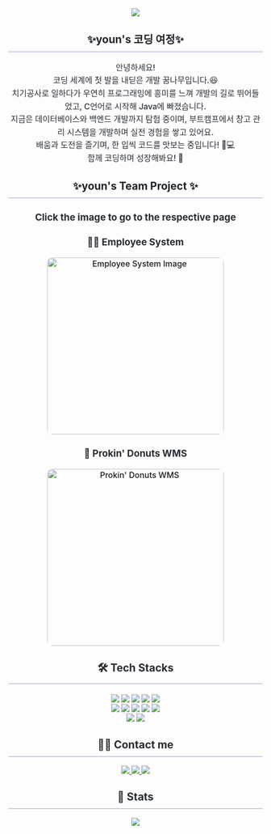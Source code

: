 <div align="center">
    <img src="https://capsule-render.vercel.app/api?type=wave&color=fff0fc&height=180&text=Hey,%20Code!%20Let%20Me%20Take%20a%20Bite&animation=blinking&fontColor=555555&fontSize=40" />
</div>

<div align="center"> 
    <h2 style="border-bottom: 2px solid #D1C6E4; color: #1f2429; padding-bottom: 10px;"> ✨youn's 코딩 여정✨ </h2>  
    <div style="font-weight: 500; font-size: 16px; text-align: center; color: #282d33; line-height: 1.6;"> 
        안녕하세요!<br>
        코딩 세계에 첫 발을 내딛은 개발 꿈나무입니다.😆<br>
        치기공사로 일하다가 우연히 프로그래밍에 흥미를 느껴 개발의 길로 뛰어들었고, C언어로 시작해 Java에 빠졌습니다.<br>
        지금은 데이터베이스와 백엔드 개발까지 탐험 중이며, 부트캠프에서 창고 관리 시스템을 개발하며 실전 경험을 쌓고 있어요.<br>
        배움과 도전을 즐기며, 한 입씩 코드를 맛보는 중입니다! 🍩💻<br>
        함께 코딩하며 성장해봐요! 🚀
    </div> 
</div>

<div align="center">
    <h2 style="border-bottom: 2px solid #D1C6E4; color: #1f2429; padding-bottom: 10px;"> ✨youn's Team Project ✨</h2>
    <div style="font-weight: 500; font-size: 16px; color: #282d33; text-align: center;">
        <h3>Click the image to go to the respective page</h3>
        <div style="margin-bottom: 20px;">
            <h3>👩‍💼 Employee System</h3>
            <a href="https://github.com/kya9505/HR-finder" target="_blank">
                <img src="https://github.com/user-attachments/assets/f5dfbd29-7592-400f-9361-55bf29cb83ab" alt="Employee System Image" width="350" style="border-radius: 10px; transition: transform 0.3s ease;"/>
            </a>
        </div>
        <div>
            <h3>🍩 Prokin' Donuts WMS</h3>
            <a href="https://github.com/kya9505/Prokin-Donuts" target="_blank">
                <img src="https://github.com/user-attachments/assets/efbcece9-b7f3-45a9-a973-b368777e77d5" alt="Prokin' Donuts WMS" width="350" style="border-radius: 10px; transition: transform 0.3s ease;"/>
            </a>
        </div>
    </div>  
</div>

<div align="center">
    <h2 style="border-bottom: 2px solid #D1C6E4; color: #282d33; padding-bottom: 10px;"> 🛠️ Tech Stacks </h2>
    <div style="margin: 20px auto; text-align: center;">
        <img src="https://img.shields.io/badge/Java-007396?style=for-the-badge&logo=Java&logoColor=white">
        <img src="https://img.shields.io/badge/Linux-FCC624?style=for-the-badge&logo=Linux&logoColor=white">
        <img src="https://img.shields.io/badge/Node.js-339933?style=for-the-badge&logo=Node.js&logoColor=white">
        <img src="https://img.shields.io/badge/Docker-2496ED?style=for-the-badge&logo=Docker&logoColor=white">
        <img src="https://img.shields.io/badge/Spring-6DB33F?style=for-the-badge&logo=Spring&logoColor=white">
        <br>
        <img src="https://img.shields.io/badge/Spring Boot-6DB33F?style=for-the-badge&logo=Spring Boot&logoColor=white">
        <img src="https://img.shields.io/badge/Git-F05032?style=for-the-badge&logo=Git&logoColor=white">
        <img src="https://img.shields.io/badge/GitHub Pages-222222?style=for-the-badge&logo=GitHub Pages&logoColor=white">
        <img src="https://img.shields.io/badge/Github-181717?style=for-the-badge&logo=Github&logoColor=white">
        <img src="https://img.shields.io/badge/Notion-000000?style=for-the-badge&logo=Notion&logoColor=white">
        <br>
        <img src="https://img.shields.io/badge/Discord-5865F2?style=for-the-badge&logo=Discord&logoColor=white">
        <img src="https://img.shields.io/badge/Slack-4A154B?style=for-the-badge&logo=Slack&logoColor=white">
    </div>
</div>

<div align="center">
    <h2 style="border-bottom: 2px solid #D1C6E4; color: #282d33; padding-bottom: 10px;"> 🧑‍💻 Contact me </h2>
    <div>
        <a href="https://velog.io/@dbsdk4211/posts"> 
            <img src="https://img.shields.io/badge/Velog-20C997?style=for-the-badge&logo=Velog&logoColor=white">
        </a>
        <a href="#"> 
            <img src="https://img.shields.io/badge/Naver-03C75A?style=for-the-badge&logo=Naver&logoColor=white">
        </a>
        <a href="#"> 
            <img src="https://img.shields.io/badge/Notion-000000?style=for-the-badge&logo=Notion&logoColor=white">
        </a>
    </div>  
</div>

<div align="center">
    <h2 style="border-bottom: 2px solid #D1C6E4; color: #282d33; padding-bottom: 10px;"> 🏅 Stats </h2>
    <div>
        <img src="https://github-readme-stats.vercel.app/api?username=kya9505&bg_color=180,00000000,00000000&title_color=000000&text_color=000000"/>
    </div>
</div>
